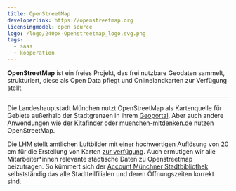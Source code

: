```yaml
---
title: OpenStreetMap
developerlink: https://openstreetmap.org
licensingmodel: open source
logo: /logo/240px-Openstreetmap_logo.svg.png
tags:
  - saas
  - kooperation
---
```


**OpenStreetMap** ist ein freies Projekt, das frei nutzbare Geodaten sammelt, strukturiert, diese als Open Data pflegt und Onlinelandkarten zur Verfügung stellt.

---

Die Landeshauptstadt München nutzt OpenStreetMap als Kartenquelle für Gebiete außerhalb der Stadtgrenzen in ihrem [Geoportal](geoportal.html).
Aber auch andere Anwendungen wie der [Kitafinder](https://kitafinder.muenchen.de/elternportal/de/einrichtungen/karte/ergebnisse) oder [muenchen-mitdenken.de](https://muenchen-mitdenken.de/) nutzen OpenStreetMap.

Die LHM stellt amtlichen Luftbilder mit einer hochwertigen Auflösung von 20 cm für die Erstellung von Karten [zur verfügung](https://github.com/osmlab/editor-layer-index/blob/gh-pages/sources/europe/de/AktuelleLuftbilderDerLandeshauptstadtMuenchen20cm.geojson?short_path=cdc4d8a).
Auch ermutigen wir alle Mitarbeiter\*innen relevante städtische Daten zu Openstreetmap beizutragen.
So kümmert sich der [Account Münchner Stadtbibliothek](https://www.openstreetmap.org/user/M%C3%BCnchner%20Stadtbibliothek) selbstständig das alle Stadtteilfilialen und deren Öffnungszeiten korrekt sind.
